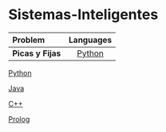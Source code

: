 # Sistemas-Inteligentes

|      Problem      | Languages |
| :---------------- | :-------: |
| **Picas y Fijas** | [Python](https://github.com/davidrh195/Sistemas-Inteligentes/tree/Python) |

[Python](https://github.com/davidrh195/Sistemas-Inteligentes/tree/Python)

[Java](https://github.com/davidrh195/Sistemas-Inteligentes/tree/Java)

[C++](https://github.com/davidrh195/Sistemas-Inteligentes/tree/C++)

[Prolog](https://github.com/davidrh195/Sistemas-Inteligentes/tree/Prolog)
